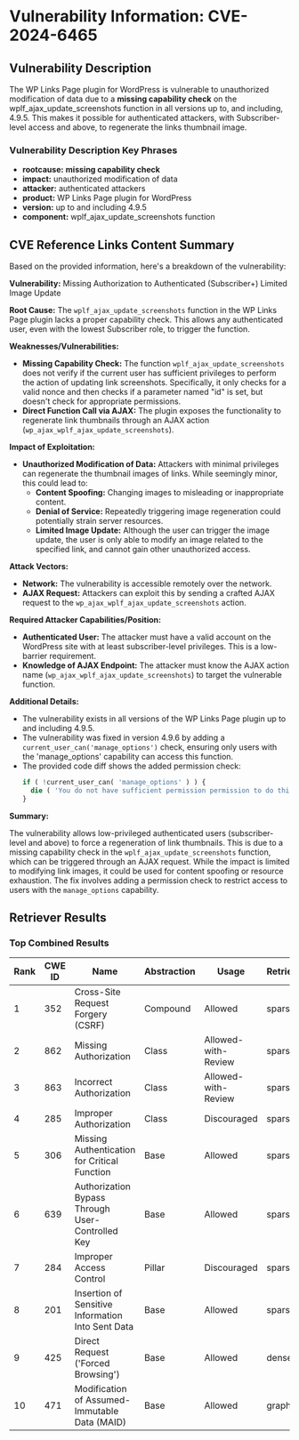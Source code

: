 # Vulnerability Information: CVE-2024-6465

## Vulnerability Description
The WP Links Page plugin for WordPress is vulnerable to unauthorized modification of data due to a **missing capability check** on the wplf_ajax_update_screenshots function in all versions up to, and including, 4.9.5. This makes it possible for authenticated attackers, with Subscriber-level access and above, to regenerate the links thumbnail image.

### Vulnerability Description Key Phrases
- **rootcause:** **missing capability check**
- **impact:** unauthorized modification of data
- **attacker:** authenticated attackers
- **product:** WP Links Page plugin for WordPress
- **version:** up to and including 4.9.5
- **component:** wplf_ajax_update_screenshots function

## CVE Reference Links Content Summary
Based on the provided information, here's a breakdown of the vulnerability:

**Vulnerability:** Missing Authorization to Authenticated (Subscriber+) Limited Image Update

**Root Cause:** The `wplf_ajax_update_screenshots` function in the WP Links Page plugin lacks a proper capability check. This allows any authenticated user, even with the lowest Subscriber role, to trigger the function.

**Weaknesses/Vulnerabilities:**
*   **Missing Capability Check:** The function `wplf_ajax_update_screenshots` does not verify if the current user has sufficient privileges to perform the action of updating link screenshots. Specifically, it only checks for a valid nonce and then checks if a parameter named "id" is set, but doesn't check for appropriate permissions.
*   **Direct Function Call via AJAX:**  The plugin exposes the functionality to regenerate link thumbnails through an AJAX action (`wp_ajax_wplf_ajax_update_screenshots`).

**Impact of Exploitation:**
*   **Unauthorized Modification of Data:** Attackers with minimal privileges can regenerate the thumbnail images of links. While seemingly minor, this could lead to:
    *   **Content Spoofing:** Changing images to misleading or inappropriate content.
    *   **Denial of Service:** Repeatedly triggering image regeneration could potentially strain server resources.
    *   **Limited Image Update:** Although the user can trigger the image update, the user is only able to modify an image related to the specified link, and cannot gain other unauthorized access.

**Attack Vectors:**
*   **Network:** The vulnerability is accessible remotely over the network.
*   **AJAX Request:** Attackers can exploit this by sending a crafted AJAX request to the `wp_ajax_wplf_ajax_update_screenshots` action.

**Required Attacker Capabilities/Position:**
*   **Authenticated User:** The attacker must have a valid account on the WordPress site with at least subscriber-level privileges. This is a low-barrier requirement.
*   **Knowledge of AJAX Endpoint:** The attacker must know the AJAX action name (`wp_ajax_wplf_ajax_update_screenshots`) to target the vulnerable function.

**Additional Details:**

*   The vulnerability exists in all versions of the WP Links Page plugin up to and including 4.9.5.
*   The vulnerability was fixed in version 4.9.6 by adding a `current_user_can('manage_options')` check, ensuring only users with the 'manage\_options' capability can access this function.
*   The provided code diff shows the added permission check:
    ```php
    if ( !current_user_can( 'manage_options' ) ) {
      die ( 'You do not have sufficient permission permission to do this.');
    }
    ```

**Summary:**

The vulnerability allows low-privileged authenticated users (subscriber-level and above) to force a regeneration of link thumbnails. This is due to a missing capability check in the `wplf_ajax_update_screenshots` function, which can be triggered through an AJAX request. While the impact is limited to modifying link images, it could be used for content spoofing or resource exhaustion. The fix involves adding a permission check to restrict access to users with the `manage_options` capability.

## Retriever Results

### Top Combined Results

| Rank | CWE ID | Name | Abstraction | Usage  | Retrievers | Individual Scores |
|------|--------|------|-------------|-------|------------|-------------------|
| 1 | 352 | Cross-Site Request Forgery (CSRF) | Compound | Allowed | sparse | 0.422 |
| 2 | 862 | Missing Authorization | Class | Allowed-with-Review | sparse | 0.413 |
| 3 | 863 | Incorrect Authorization | Class | Allowed-with-Review | sparse | 0.373 |
| 4 | 285 | Improper Authorization | Class | Discouraged | sparse | 0.344 |
| 5 | 306 | Missing Authentication for Critical Function | Base | Allowed | sparse | 0.341 |
| 6 | 639 | Authorization Bypass Through User-Controlled Key | Base | Allowed | sparse | 0.338 |
| 7 | 284 | Improper Access Control | Pillar | Discouraged | sparse | 0.331 |
| 8 | 201 | Insertion of Sensitive Information Into Sent Data | Base | Allowed | sparse | 0.330 |
| 9 | 425 | Direct Request ('Forced Browsing') | Base | Allowed | dense | 0.481 |
| 10 | 471 | Modification of Assumed-Immutable Data (MAID) | Base | Allowed | graph | 0.003 |

